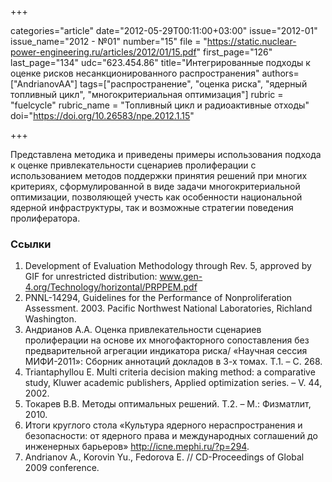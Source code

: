 +++

categories="article"
date="2012-05-29T00:11:00+03:00"
issue="2012-01"
issue_name="2012 - №01"
number="15"
file = "https://static.nuclear-power-engineering.ru/articles/2012/01/15.pdf"
first_page="126"
last_page="134"
udc="623.454.86"
title="Интегрированные подходы к оценке рисков несанкционированного распространения"
authors=["AndrianovAA"]
tags=["распространение", "оценка риска", "ядерный топливный цикл", "многокритериальная оптимизация"]
rubric = "fuelcycle"
rubric_name = "Топливный цикл и радиоактивные отходы"
doi="https://doi.org/10.26583/npe.2012.1.15"

+++

Представлена методика и приведены примеры использования подхода к оценке привлекательности сценариев пролиферации с использованием методов поддержки принятия решений при многих критериях, сформулированной в виде задачи многокритериальной оптимизации, позволяющей учесть как особенности национальной ядерной инфраструктуры, так и возможные стратегии поведения пролифератора.

### Ссылки

1. Development of Evaluation Methodology through Rev. 5, approved by GIF for unrestricted distribution: www.gen-4.org/Technology/horizontal/PRPPEM.pdf
2. PNNL-14294, Guidelines for the Performance of Nonproliferation Assessment. 2003. Pacific Northwest National Laboratories, Richland Washington.
3. Андрианов А.А. Оценка привлекательности сценариев пролиферации на основе их многофакторного сопоставления без предварительной агрегации индикатора риска/ «Научная сессия МИФИ-2011»: Сборник аннотаций докладов в 3-х томах. Т.1. – С. 268.
4. Triantaphyllou E. Multi criteria decision making method: a comparative study, Kluwer academic publishers, Applied optimization series. – V. 44, 2002.
5. Токарев В.В. Методы оптимальных решений. Т.2. – М.: Физматлит, 2010.
6. Итоги круглого стола «Культура ядерного нераспространения и безопасности: от ядерного права и международных соглашений до инженерных барьеров» http://icne.mephi.ru/?p=294.
7. Andrianov A., Korovin Yu., Fedorova E. // CD-Proceedings of Global 2009 conference.